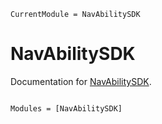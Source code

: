 ```@meta
CurrentModule = NavAbilitySDK
```

# NavAbilitySDK

Documentation for [NavAbilitySDK](https://github.com/NavAbility/NavAbilitySDK.jl).

```@index
```

```@autodocs
Modules = [NavAbilitySDK]
```
